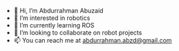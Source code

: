 - 👋 Hi, I’m Abdurrahman Abuzaid
- 👀 I’m interested in robotics
- 🌱 I’m currently learning ROS
- 💞️ I’m looking to collaborate on robot projects
- 📫 You can reach me at abdurrahman.abzd@gmail.com


